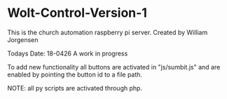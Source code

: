 # Wolt-Control-Version-1
This is the church automation raspberry pi server. Created by William Jorgensen

Todays Date: 18-0426
A work in progress

To add new functionality all buttons are activated in "js/sumbit.js" and are enabled
by pointing the button id to a file path. 

NOTE: all py scripts are activated through php.
